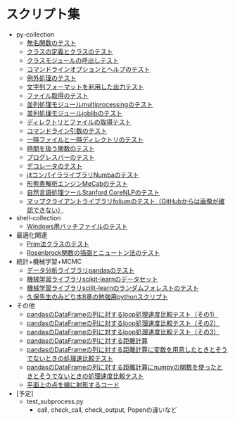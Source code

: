 # スクリプト集

* py-collection
	* [無名関数のテスト](./test_lambda.py)
	* [クラスの定義とクラスのテスト](./test_class.py)
	* [クラスモジュールの呼出しテスト](./test_call_class.py)
	* [コマンドラインオプションとヘルプのテスト](./test_argparse.py)
	* [例外処理のテスト](./test_assert.py)
	* [文字列フォーマットを利用した出力テスト](./test_format.py)
	* [ファイル取得のテスト](./test_glob.py)
	* [並列処理モジュールmultiprocessingのテスト](test_multiprocessing.py)
	* [並列処理モジュールjoblibのテスト](./test_joblib.py)
	* [ディレクトリとファイルの取得テスト](./test_os_walk.py)
	* [コマンドライン引数のテスト](./test_sys_args.py)
	* [一時ファイルと一時ディレクトリのテスト](./test_tempfile.py)
	* [時間を扱う関数のテスト](./test_time.py)
	* [プログレスバーのテスト](./test_tqdm.py)
	* [デコレータのテスト](./test_decorator.ipynb)
	* [jitコンパイラライブラリNumbaのテスト](./test_numba_jit.py)
	* [形態素解析エンジンMeCabのテスト](./test_mecab.py)
	* [自然言語処理ツールStanford CoreNLPのテスト](./test_corenlp.py)
	* [マップクライアントライブラリfoliumのテスト（GitHubからは画像が確認できない）](./test_folium.ipynb)
* shell-collection
	* [Windows用バッチファイルのテスト](./test_bat.bat)
* 最適化関連
	* [Prim法クラスのテスト](./test_prim.py)
	* [Rosenbrock関数の描画とニュートン法のテスト](./rosenbrock.ipynb)
* 統計+機械学習+MCMC
	* [データ分析ライブラリpandasのテスト](./test_pandas.ipynb)
	* [機械学習ライブラリscikit-learnのデータセット](./sklearn_load_data.ipynb)
	* [機械学習ライブラリscilit-learnのランダムフォレストのテスト](./test_randomforest.ipynb)
	* [久保先生のみどり本8章の勉強用pythonスクリプト](./kubo8.ipynb)
* その他
	* [pandasのDataFrameの列に対するloop処理速度比較テスト（その1）](./compare_pandas_loop01.py)
	* [pandasのDataFrameの列に対するloop処理速度比較テスト（その2）](./compare_pandas_loop02.py)
	* [pandasのDataFrameの列に対するloop処理速度比較テスト（その3）](./compare_pandas_loop03.py)
	* [pandasのDataFrameの列に対する距離計算](./calc_pandas_dist.py)
	* [pandasのDataFrameの列に対する距離計算に変数を用意したときとそうでないときの処理速比較テスト](./compare_pandas_var_use.py)
	* [pandasのDataFrameの列に対する距離計算にnumpyの関数を使ったときとそうでないときの処理速度比較テスト](./compare_pandas_dist_numpy.py)
	* [平面上の点を線に射影するコード](./proj_point_to_line.ipynb)
* [予定]
	* test_subprocess.py
		* call, check_call, check_output, Popenの違いなど
